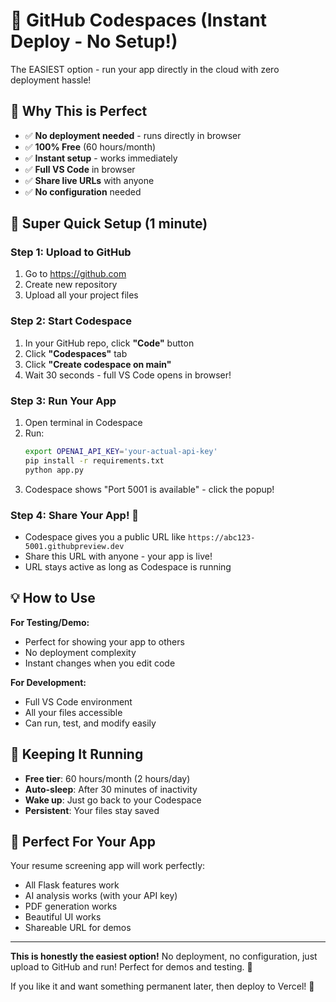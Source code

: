 # 🚀 GitHub Codespaces (Instant Deploy - No Setup!)

The EASIEST option - run your app directly in the cloud with zero deployment hassle!

## 🌟 Why This is Perfect

- ✅ **No deployment needed** - runs directly in browser
- ✅ **100% Free** (60 hours/month)
- ✅ **Instant setup** - works immediately
- ✅ **Full VS Code** in browser
- ✅ **Share live URLs** with anyone
- ✅ **No configuration** needed

## 🚀 Super Quick Setup (1 minute)

### Step 1: Upload to GitHub
1. Go to https://github.com
2. Create new repository
3. Upload all your project files

### Step 2: Start Codespace
1. In your GitHub repo, click **"Code"** button
2. Click **"Codespaces"** tab
3. Click **"Create codespace on main"**
4. Wait 30 seconds - full VS Code opens in browser!

### Step 3: Run Your App
1. Open terminal in Codespace
2. Run:
   ```bash
   export OPENAI_API_KEY='your-actual-api-key'
   pip install -r requirements.txt
   python app.py
   ```
3. Codespace shows "Port 5001 is available" - click the popup!

### Step 4: Share Your App! 🎉
- Codespace gives you a public URL like `https://abc123-5001.githubpreview.dev`
- Share this URL with anyone - your app is live!
- URL stays active as long as Codespace is running

## 💡 How to Use

**For Testing/Demo:**
- Perfect for showing your app to others
- No deployment complexity
- Instant changes when you edit code

**For Development:**  
- Full VS Code environment
- All your files accessible
- Can run, test, and modify easily

## 🔄 Keeping It Running

- **Free tier**: 60 hours/month (2 hours/day)
- **Auto-sleep**: After 30 minutes of inactivity
- **Wake up**: Just go back to your Codespace
- **Persistent**: Your files stay saved

## 📱 Perfect For Your App

Your resume screening app will work perfectly:
- All Flask features work
- AI analysis works (with your API key)
- PDF generation works
- Beautiful UI works
- Shareable URL for demos

---

**This is honestly the easiest option!** No deployment, no configuration, just upload to GitHub and run! Perfect for demos and testing. 🌟

If you like it and want something permanent later, then deploy to Vercel! 🚀